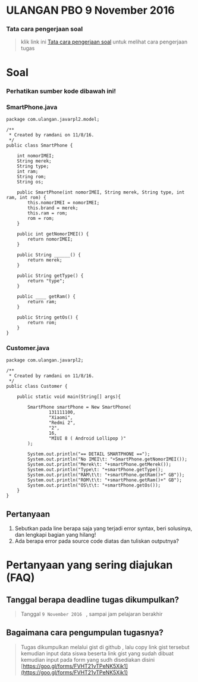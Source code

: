 # ULANGAN PBO 9 November 2016 
### **Tata cara pengerjaan soal**

> klik link ini [Tata cara pengerjaan soal](https://github.com/ramdanisource/TugasPBO/blob/master/solving%201/README.md) untuk melihat cara pengerjaan tugas

# **Soal**
### **Perhatikan sumber kode dibawah ini!** ###

### **SmartPhone.java**
```
package com.ulangan.javarpl2.model;

/**
 * Created by ramdani on 11/8/16.
 */
public class SmartPhone {
    
    int nomorIMEI;
    String merek;
    String type;
    int ram;
    String rom;
    String os;

    public SmartPhone(int nomorIMEI, String merek, String type, int ram, int rom) {
        this.nomorIMEI = nomorIMEI;
        this.brand = merek;
        this.ram = rom;
        rom = rom;
    }

    public int getNomorIMEI() {
        return nomorIMEI;
    }

    public String ______() {
        return merek;
    }

    public String getType() {
        return "type";
    }

    public ____ getRam() {
        return ram;
    }

    public String getOs() {
        return rom;
    }
}

```

### **Customer.java**
```
package com.ulangan.javarpl2;

/**
 * Created by ramdani on 11/8/16.
 */
public class Customer {

    public static void main(String[] args){

        SmartPhone smartPhone = New SmartPhone(
                131111100,
                "Xiaomi",
                "Redmi 2",
                "2",
                16,
                "MIUI 8 ( Android Lollipop )"
        );

        System.out.println("== DETAIL SMARTPHONE ==");
        System.out.println("No IMEI\t: "+SmartPhone.getNomorIMEI());
        System.out.println("Merek\t: "+smartPhone.getMerek());
        System.out.println("Type\t: "+smartPhone.getType();
        System.out.println("RAM\t\t: "+smartPhone.getRam()+" GB"));
        System.out.println("ROM\t\t: "+smartPhone.getRam()+" GB");
        System.out.println("OS\t\t: "+smartPhone.getOs());
    }
}

```
## **Pertanyaan** 
1. Sebutkan pada line berapa saja yang terjadi error syntax, beri solusinya, dan lengkapi bagian yang hilang!
2. Ada berapa error pada source code diatas dan tuliskan outputnya?

# **Pertanyaan yang sering diajukan (FAQ)** 
## **Tanggal berapa deadline tugas dikumpulkan?**

> Tanggal `9 November 2016 ` , sampai jam pelajaran berakhir

## **Bagaimana cara pengumpulan tugasnya?**
> Tugas dikumpulkan melalui gist di github , lalu copy link gist tersebut kemudian input data siswa beserta link gist yang sudah dibuat kemudian input pada form yang sudh disediakan disini [https://goo.gl/forms/FVHT21vTPeNK5Xik1](https://goo.gl/forms/FVHT21vTPeNK5Xik1)